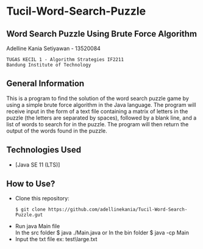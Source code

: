 # Tucil-Word-Search-Puzzle
## Word Search Puzzle Using Brute Force Algorithm
Adelline Kania Setiyawan - 13520084
```
TUGAS KECIL 1 - Algorithm Strategies IF2211
Bandung Institute of Technology
```

## General Information
This is a program to find the solution of the word search puzzle game by using a simple brute force algorithm in the Java language. 
The program will receive input in the form of a text file containing a matrix of letters in the puzzle (the letters are separated by spaces),
followed by a blank line, and a list of words to search for in the puzzle. The program will then return the output of the words found in the puzzle.

## Technologies Used
- [Java SE 11 (LTS)]

## How to Use?
* Clone this repository:
  ```
  $ git clone https://github.com/adellinekania/Tucil-Word-Search-Puzzle.gut
  ```
* Run java Main file <br>
  In the src folder
  $ java ./Main.java
  or
  In the bin folder
  $ java -cp Main
* Input the txt file
  ex: test\large.txt
